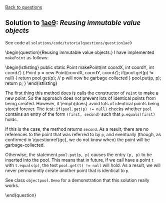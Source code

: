 [Back to questions](../README.md)

## Solution to [1ae9](../questions/1ae9): *Reusing immutable value objects*

See code at `solutions/code/tutorialquestions/question1ae9`

\begin{question}{Reusing immutable value objects.}  I have implemented `makePoint` as follows:

\begin{lstlisting}
	public static Point makePoint(int coordX, int coordY, int coordZ) {
		Point p = new Point(coordX, coordY, coordZ);
		if(pool.get(p) != null) {
			return pool.get(p);
			// p will now be garbage collected
		}
		pool.put(p, p);
		return p;
	}
\end{lstlisting}

The first thing this method does is calls the constructor of `Point` to make a new point.  So the approach does not prevent
lots of identical points from being created.  However, it \emph{does} avoid lots of identical points being stored forever.
The test: `if(pool.get(p) != null)` checks whether `pool` contains an entry of the form `(first, second)`
such that `p.equals(first)` holds.

If this is the case, the method returns `second`.  As a result, there are no
references to the point that was referred to by `p`, and eventually (though, as confirmed in \questionref{gc}, we do not know when)
the point will be garbage-collected.

Otherwise, the statement `pool.put(p, p)` causes the entry `(p, p)` to be inserted into the pool.  This means that
in future, if we call have a point `t` with `t.equals(p)`, the test `pool.get(t) != null` will hold.
As a result, we will never permanently create another point that is identical to `p`.

See class `objectpool.Demo` for a demonstration that this solution really works.  

\end{question}
